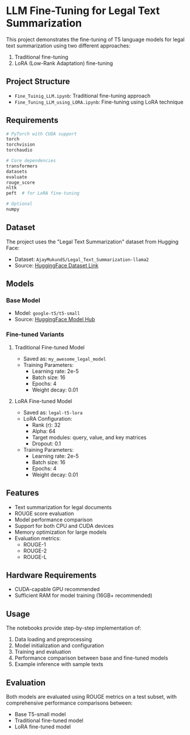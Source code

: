 # LLM Fine-Tuning for Legal Text Summarization

This project demonstrates the fine-tuning of T5 language models for legal text summarization using two different approaches:

1. Traditional fine-tuning
2. LoRA (Low-Rank Adaptation) fine-tuning

## Project Structure

- `Fine_Tuinig_LLM.ipynb`: Traditional fine-tuning approach
- `Fine_Tuning_LLM_using_LORA.ipynb`: Fine-tuning using LoRA technique

## Requirements

```bash
# PyTorch with CUDA support
torch
torchvision
torchaudio

# Core dependencies
transformers
datasets
evaluate
rouge_score
nltk
peft  # for LoRA fine-tuning

# Optional
numpy
```

## Dataset

The project uses the "Legal Text Summarization" dataset from Hugging Face:

- Dataset: `AjayMukundS/Legal_Text_Summarization-llama2`
- Source: [HuggingFace Dataset Link](https://huggingface.co/datasets/AjayMukundS/Legal_Text_Summarization-llama2)

## Models

### Base Model

- Model: `google-t5/t5-small`
- Source: [HuggingFace Model Hub](https://huggingface.co/google-t5/t5-small)

### Fine-tuned Variants

1. Traditional Fine-tuned Model

   - Saved as: `my_awesome_legal_model`
   - Training Parameters:
     - Learning rate: 2e-5
     - Batch size: 16
     - Epochs: 4
     - Weight decay: 0.01

2. LoRA Fine-tuned Model
   - Saved as: `legal-t5-lora`
   - LoRA Configuration:
     - Rank (r): 32
     - Alpha: 64
     - Target modules: query, value, and key matrices
     - Dropout: 0.1
   - Training Parameters:
     - Learning rate: 2e-5
     - Batch size: 16
     - Epochs: 4
     - Weight decay: 0.01

## Features

- Text summarization for legal documents
- ROUGE score evaluation
- Model performance comparison
- Support for both CPU and CUDA devices
- Memory optimization for large models
- Evaluation metrics:
  - ROUGE-1
  - ROUGE-2
  - ROUGE-L

## Hardware Requirements

- CUDA-capable GPU recommended
- Sufficient RAM for model training (16GB+ recommended)

## Usage

The notebooks provide step-by-step implementation of:

1. Data loading and preprocessing
2. Model initialization and configuration
3. Training and evaluation
4. Performance comparison between base and fine-tuned models
5. Example inference with sample texts

## Evaluation

Both models are evaluated using ROUGE metrics on a test subset, with comprehensive performance comparisons between:

- Base T5-small model
- Traditional fine-tuned model
- LoRA fine-tuned model
